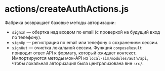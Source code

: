 # actions/createAuthActions.js

Фабрика возвращает базовые методы авторизации:
- `signIn` — обертка над входом по email (с проверкой на будущий вход по телефону).
- `signUp` — регистрация по email или телефону с сохранением сессии.
- `signOut` — очистка локальной сессии.
Функция `composeResult` приводит ответ API к формату, который ожидает контекст.
Импортируются методы мок-API из `local-sim/modules/auth/api`, чтобы локальная авторизация была централизована вне `src/`.

